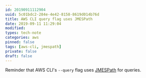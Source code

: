 ```yaml
---
id: 20190911112904
uuid: 5c01bdc2-284e-4e42-8158-8619d014b76d
title: AWS CLI query flag uses JMESPath
date: 2019-09-11 11:29:04
modified: 
types: tech-note
categories: aws
pinned: false
tags: [aws-cli, jmespath]
private: false
draft: false
---
```


Reminder that AWS CLI's `--query` flag uses [JMESPath](https://jmespath.org/) for queries.
